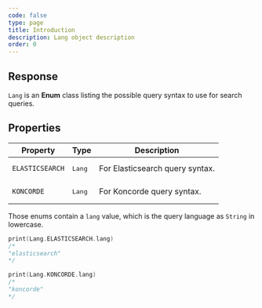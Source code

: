 ```yaml
---
code: false
type: page
title: Introduction
description: Lang object description
order: 0
---
```


## Response

`Lang` is an **Enum** class listing the possible query syntax to use for search queries.

## Properties

| Property | Type | Description |
|--- |--- |--- |
| `ELASTICSEARCH` | <pre>Lang</pre> | For Elasticsearch query syntax. |
| `KONCORDE` | <pre>Lang</pre> | For Koncorde query syntax. |

Those enums contain a `lang` value, which is the query language as `String` in lowercase.

```kotlin
print(Lang.ELASTICSEARCH.lang)
/*
"elasticsearch"
*/
```

```kotlin
print(Lang.KONCORDE.lang)
/*
"koncorde"
*/
```
